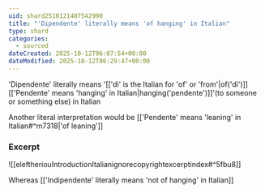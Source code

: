 ```yaml
---
uid: shard2510121407542990
title: "'Dipendente' literally means 'of hanging' in Italian"
type: shard
categories:
  - sourced
dateCreated: 2025-10-12T06:07:54+00:00
dateModified: 2025-10-12T06:29:47+00:00
---
```

'Dipendente' literally means '[['di' is the Italian for 'of' or 'from'|of('di')]] [['Pendente' means 'hanging' in Italian|hanging('pendente')]]'(to someone or something else) in Italian

Another literal interpretation would be [['Pendente' means 'leaning' in Italian#^m7318|'of leaning']]
### Excerpt
![[eleftheriouIntroductionItalianignorecopyrightexcerptindex#^5fbu8]]

Whereas [['Indipendente' literally means 'not of hanging' in Italian]]